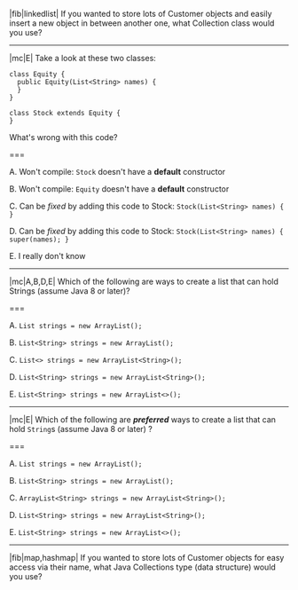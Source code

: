 |fib|linkedlist| If you wanted to store lots of Customer objects and easily insert a new object in between another one,
what Collection class would you use?

---

|mc|E| Take a look at these two classes:

```
class Equity {
  public Equity(List<String> names) {
  }
}

class Stock extends Equity {
}
```

What's wrong with this code?

===

A. Won't compile: `Stock` doesn't have a **default** constructor

B. Won't compile: `Equity` doesn't have a **default** constructor

C. Can be _fixed_ by adding this code to Stock: `Stock(List<String> names) { }`

D. Can be _fixed_ by adding this code to Stock: `Stock(List<String> names) { super(names); }`

E. I really don't know

---

|mc|A,B,D,E| Which of the following are ways to create a list that can hold Strings (assume Java 8 or later)?

===

A. `List strings = new ArrayList();`

B. `List<String> strings = new ArrayList();`

C. `List<> strings = new ArrayList<String>();`

D. `List<String> strings = new ArrayList<String>();`

E. `List<String> strings = new ArrayList<>();`

---

|mc|E| Which of the following are _**preferred**_ ways to create a list that can hold `String`s (assume Java 8 or later)
?

===

A. `List strings = new ArrayList();`

B. `List<String> strings = new ArrayList();`

C. `ArrayList<String> strings = new ArrayList<String>();`

D. `List<String> strings = new ArrayList<String>();`

E. `List<String> strings = new ArrayList<>();`

---

|fib|map,hashmap| If you wanted to store lots of Customer objects for easy access via their name, what Java Collections
type (data structure) would you use?
